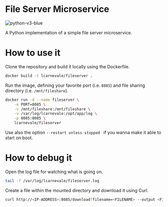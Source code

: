 # File Server Microservice
<img src="https://img.shields.io/badge/python-v3-blue" alt="python-v3-blue">

A Python implementation of a simple file server microservice.

# How to use it
Clone the repository and build it locally using the Dockerfile.
```bash
docker build -t lcarnevale/fileserver .
```

Run the image, defining your favorite port (i.e. ```8085```) and file sharing directory (i.e. ```/mnt/fileshare```).
```bash
docker run -d --name fileserver \
    -e PORT=8085 \
    -v /mnt/fileshare:/mnt/fileshare \
    -v /var/log/lcarnevale:/opt/app/log \
    -p 8085:8085 \
    lcarnevale/fileserver
```

Use also the option ```--restart unless-stopped ``` if you wanna make it able to start on boot.

# How to debug it
Open the log file for watching what is going on.
```bash
tail -f /var/log/lcarnevale/fileserver.log
```

Create a file within the mounted directory and download it using Curl.
```bash
curl http://<IP-ADDRESS>:8085/download?filename=<FILENAME> --output <FILENAME>
```